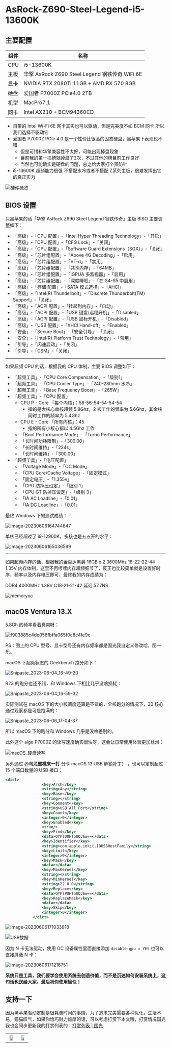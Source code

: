 # AsRock-Z690-Steel-Legend-i5-13600K
## 主要配置

| 组件 | 名称                                           |
| ---- | ---------------------------------------------- |
| CPU  | i5-13600K                                      |
| 主板 | 华擎 AsRock Z690 Steel Legend 钢铁传奇 WiFi 6E |
| 显卡 | NVIDIA RTX 2080Ti 11GB + AMD RX 570 8GB        |
| 硬盘 | 爱国者 P7000Z PCie4.0 2TB                      |
| 机型 | MacPro7,1                                      |
| 网卡 | Intel AX210 + BCM94360CD                       |

- 自带的 Intel Wi-Fi 6E 网卡其实也可以驱动，但是完美度不如 BCM 网卡 所以我们选择不驱动它
- 爱国者 P7000Z PCIe 4.0 是一个性价比很高的固态硬盘，黑苹果下表现也不错 
  - 但是可惜和华擎兼容性不太好，可能出现掉盘现象 
  - 目前我的第一插槽就掉盘了2次，不过其他的槽目前工作良好
  - 当然也可能确实是硬盘的问题，总之给大家打个预防针
- i5-13600K 超频能力很强 不搭配水冷或者不搭配 Z系列主板，很难发挥出它的真正实力

![硬件概览](imgs/硬件概览.png)

## BIOS 设置

只黑苹果的话「华擎 AsRock Z690 Steel Legend 钢铁传奇」主板 BISO 主要调整如下：

- 「高级」-「CPU 配置」-「Intel Hyper Threading Technology」-「开启」
- 「高级」-「CPU 配置」-「CFG Lock」-「关闭」
- 「高级」-「CPU 配置」-「Software Guard Extensions（SGX）」-「关闭」
- 「高级」-「芯片组配置」-「Above 4G Decoding」-「启用」
- 「高级」-「芯片组配置」-「VT-d」-「禁用」
- 「高级」-「芯片组配置」-「共享内存」-「64MB」
- 「高级」-「芯片组配置」-「IGPUA 多监视器」-「启用」
- 「高级」-「芯片组配置」-「深度睡眠」-「在 S4-S5 中启用」
- 「高级」-「存储 配置」-「SATA 模式选择」-「AHCI」
- 「高级」-「Intel(R) Thunderbolt」-「Discrete Thunderbolt(TM) Support」-「关闭」
- 「高级」-「ACPI 配置」-「挂起到内存」-「自动」
- 「高级」-「ACPI 配置」-「USB 键盘/远程开机」-「Disabled」
- 「高级」-「ACPI 配置」-「USB 鼠标开机」-「Disabled」
- 「高级」-「USB 配置」-「XHCI Hand-off」-「Enabled」
- 「安全」-「Secure Boot」-「安全引导」-「关闭」
- 「安全」-「Intel(R) Platform Trust Technology」-「禁用」
- 「引导」-「闪速启动」-「关闭」
- 「引导」-「CSM」-「关闭」

---

如果超频 CPU 的话，根据我的 CPU 体制，主要 BIOS 调整如下：

- 「超频工具」-「CPU Core Compensation」-「级别1」
- 「超频工具」-「CPU Cooler Type」-「240-280mm 水冷」
- 「超频工具」-「Base Frequency Boost」-「265W」
- 「超频工具」-「CPU 配置」
  - CPU P - Core 「每个内核」：58-56-54-54-54-54
    - 指的是大核心单核超频 5.8Ghz，2 核工作的频率为 5.6Ghz，其余核同时工作的频率为 5.4Ghz
  - CPU E - Core 「所有内核」：45
    - 指的所有小核心都以 4.5Ghz 工作
  - 「Boot Performance Mode」-「Turbo Performance」
  - 「长时间功耗限制」-「300.00」
  - 「长时间维持」-「224s」
  - 「长时间维持」-「300.00」
- 「超频工具」-「电压配置」
  - 「Voltage Mode」-「OC Mode」
  - 「CPU Core/Cache Voltage」-「固定模式」
  - 「固定电压」-「1.355v」
  - 「CPU 防掉压设定」-「级别 1」
  - 「CPU GT 防掉压设定」-「级别 3」
  - 「IA AC Loadline」-「0.01」
  - 「IA DC Loadline」-「0.01」

最终 Windows 下的测试成绩：

![image-20230606164744847](imgs//image-20230606164744847.png) 

 单核已经超过了 i9-12900K，多核也是五五开的水平：

![image-20230606165036599](imgs//image-20230606165036599.png) 

---

如果超频内存的话，根据我的金百达黑爵 16GB x 2 3600Mhz 18-22-22-44 1.35V 内存体制，这里不再啰嗦内存超频细节了，反正也比较简单就是设置好时序，频率以及内存电压即可，最终我的内存成绩为：

DDR4 4000MHz 1.38V C18-21-21-42 延迟 57.7NS

![memoryoc](imgs/memoryoc.png)

## macOS Ventura 13.X

5.8Gh 的频率看着真爽呀：

![f903885c4de056fbffa065f0c8c4fe9c](imgs/f903885c4de056fbffa065f0c8c4fe9c.png) 

PS：图上的 CPU 型号、显卡型号还有内存频率都是国光我自定义修改哈，图一乐。

macOS 下超频状态的 Geekbench 跑分如下：

![Snipaste_2023-06-04_16-49-20](imgs/Snipaste_2023-06-04_16-49-20.png) 

R23 的跑分也还不错，和 Windows 下相比几乎没啥损耗：

![Snipaste_2023-06-04_16-59-32](imgs/Snipaste_2023-06-04_16-59-32.png)

实际测试在 macOS 下的大小核调度还算是不错的，全核跑分的情况下，20 核心通过观察都是可是跑满的：

![Snipaste_2023-06-06_17-04-37](imgs/Snipaste_2023-06-06_17-04-37.png) 

所以 macOS 下的跑分和 Windows 几乎是没啥差别的。

此外这个 aigo P7000Z 的读写速度确实很快呀，这会让日常使用体验更加丝滑：

![macOS_硬盘读写](imgs/macOS_硬盘读写.png) 

另外通过 @**乌龙蜜桃来一打** 分享 macOS 13 USB 解锁补丁） ，也可以定制超过 15 个端口数量的 USB 接口：

```xml
<dict>
				<key>Arch</key>
				<string>Any</string>
				<key>Base</key>
				<string></string>
				<key>Comment</key>
				<string>USB All Port</string>
				<key>Count</key>
				<integer>0</integer>
				<key>Enabled</key>
				<true/>
				<key>Find</key>
				<data>QYPlD0HT5UQJ6w==</data>
				<key>Identifier</key>
				<string>com.apple.iokit.IOUSBHostFamily</string>
				<key>Limit</key>
				<integer>0</integer>
				<key>Mask</key>
				<data></data>
				<key>MaxKernel</key>
				<string></string>
				<key>MinKernel</key>
				<string>22.0.0</string>
				<key>Replace</key>
				<data>QYPlP0HT5UQJ6w==</data>
				<key>ReplaceMask</key>
				<data></data>
				<key>Skip</key>
				<integer>0</integer>
			</dict>
```

![image-20230606171033918](imgs//image-20230606171033918.png)

![USB数据](imgs/USB数据.png) 

因为 N 卡无法驱动，使用 OC 设备属性里面直接添加 `disable-gpu = YES` 也可以直接屏蔽 N 卡：

![image-20230606171216751](imgs//image-20230606171216751.png) 

**系统只是工具，我们要学会使用系统去创造价值，而不是沉迷如何安装系统上，这句话也送给大家。最后祝你使用愉快！**

## 支持一下

因为黑苹果驱动定制是很耗费时间的事情，为了追求完美需要各种优化，生活不易，猫猫叹气，如果你恰巧财力雄厚的话，可以考虑打赏下本文哦，打赏情况国光我也会同步更新我的打赏列表的：[打赏列表 | 国光](https://www.sqlsec.com/reward/) 

<table>
    <tr>
        <td>
            <center><img src="imgs/1587449920128.jpg" width="70%"></center>
        </td>
        <td width="50%">
            <center><img src="imgs/15874503376388.jpg" width="70%"></center>
        </td>
    </tr>
</table>

